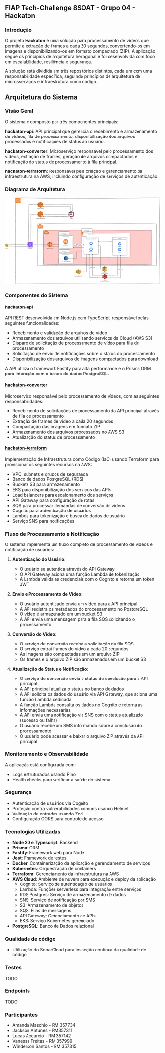 ## FIAP Tech-Challenge 8SOAT - Grupo 04 - Hackaton

### Introdução

O projeto **Hackaton** é uma solução para processamento de vídeos que permite a extração de frames a cada 20 segundos, convertendo-os em imagens e disponibilizando-os em formato compactado (ZIP). A aplicação segue os princípios de arquitetura hexagonal e foi desenvolvida com foco em escalabilidade, resiliência e segurança.

A solução está dividida em três repositórios distintos, cada um com uma responsabilidade específica, seguindo princípios de arquitetura de microsserviços e infraestrutura como código.


## Arquitetura do Sistema

### Visão Geral

O sistema é composto por três componentes principais:

**hackaton-api**: API principal que gerencia o recebimento e armazenamento de vídeos, fila de processamento, disponibilização dos arquivos processados e  notificações de status ao usuário.

**hackaton-converter**: Microserviço responsável pelo processamento dos vídeos, extração de frames, geração de arquivos compactados e notificação do status de processamento à fila principal.

**hackaton-terraform**: Responsável pela criação e gerenciamento da infraestrutura na AWS, incluindo configuração de serviços de autenticação.

### Diagrama de Arquitetura
![aws_cloud](./assets/images/infraestrutura.jpg)

### Componentes do Sistema

#### [hackaton-api](https://github.com/8SOAT-G4-Tech-Challenge/hackaton-api)

API REST desenvolvida em Node.js com TypeScript, responsável pelas seguintes funcionalidades:

- Recebimento e validação de arquivos de vídeo
- Armazenamento dos arquivos utilizando serviços da Cloud (AWS S3)
- Disparo de solicitação de processamento de vídeo para fila de processamento
- Solicitação de envio de notificações sobre o status do processamento
- Disponibilização dos arquivos de imagens compactados para download

A API utiliza o framework Fastify para alta performance e o Prisma ORM para interação com o banco de dados PostgreSQL.

#### [hackaton-converter](https://github.com/8SOAT-G4-Tech-Challenge/hackaton-converter)

Microserviço responsável pelo processamento de vídeos, com as seguintes responsabilidades:

- Recebimento de solicitações de processamento da API principal através de fila de processamento
- Extração de frames de vídeo a cada 20 segundos
- Compactação das imagens em formato ZIP
- Armazenamento dos arquivos processados no AWS S3
- Atualização do status de processamento

#### [hackaton-terraform](https://github.com/8SOAT-G4-Tech-Challenge/hackaton-terraform)

Implementação de Infraestrutura como Código (IaC) usando Terraform para provisionar os seguintes recursos na AWS:

- VPC, subnets e grupos de segurança
- Banco de dados PostgreSQL (RDS)
- Buckets S3 para armazenamento
- EKS para disponibilização dos serviços das APIs
- Load balancers para escalonamento dos serviços
- API Gateway para configuração de rotas
- SQS para processar demandas de conversão de vídeos
- Cognito para autenticação de usuários
- Lambda para tokenização e busca de dados de usuário
- Serviço SNS para notificações

### Fluxo de Processamento e Notificação
O sistema implementa um fluxo completo de processamento de vídeos e notificação de usuários:

1. **Autenticação do Usuário**:

	- O usuário se autentica através do API Gateway
	- O API Gateway aciona uma função Lambda de tokenização
	-	A Lambda valida as credenciais com o Cognito e retorna um token JWT

2. **Envio e Processamento de Vídeo**:

	- O usuário autenticado envia um vídeo para a API principal
	- A API registra os metadados do processamento no PostgreSQL
	- O vídeo é armazenado em um bucket S3
	- A API envia uma mensagem para a fila SQS solicitando o processamento
	
3. **Conversão do Vídeo**:

	- O serviço de conversão recebe a solicitação da fila SQS
	- O serviço extrai frames do vídeo a cada 20 segundos
	- As imagens são compactadas em um arquivo ZIP
	- Os frames e o arquivo ZIP são armazenados em um bucket S3
	
4. **Atualização de Status e Notificação**:

	- O serviço de conversão envia o status de conclusão para a API principal
	- A API principal atualiza o status no banco de dados
	- A API solicita os dados do usuário via API Gateway, que aciona uma função Lambda dedicada
	- A função Lambda consulta os dados no Cognito e retorna as informações necessárias
	- A API envia uma notificação via SNS com o status atualizado (sucesso ou falha)
	- O usuário recebe um SMS informando sobre a conclusão do processamento
	- O usuário pode acessar e baixar o arquivo ZIP através da API principal

### Monitoramento e Observabilidade

A aplicação está configurada com:

- Logs estruturados usando Pino
- Health checks para verificar a saúde do sistema

### Segurança

- Autenticação de usuários via Cognito
- Proteção contra vulnerabilidades comuns usando Helmet
- Validação de entradas usando Zod
- Configuração CORS para controle de acesso

### Tecnologias Utilizadas

- **Node 20 e Typescript**: Backend
- **Prisma**: ORM
- **Fastify**: Framework web para Node
- **Jest**: Framework de testes
- **Docker**: Containerização da aplicação e gerenciamento de serviços
- **Kubernetes**: Orquestração de containers
- **Terraform**: Gerenciamento da infraestrutura na AWS
- **AWS Cloud**: Ambiente de nuvem para execução e deploy da aplicação
	- Cognito: Serviço de autenticação de usuários
	- Lambda: Funções serverless para integração entre serviços
	- RDS Postgres: Serviço de armazenamento de dados
	- SNS: Serviço de notificação por SMS
	- S3: Armazenamento de objetos
	- SQS: Filas de mensagens
	- API Gateway: Gerenciamento de APIs
	- EKS: Serviço Kubernetes gerenciado
- **PostgreSQL**: Banco de Dados relacional


### Qualidade de código

- Utilização do SonarCloud para inspeção contínua da qualidade de código

### Testes

TODO

### Endpoints

TODO

### Participantes

- Amanda Maschio - RM 357734
- Jackson Antunes - RM357311
- Lucas Accurcio - RM 357142
- Vanessa Freitas - RM 357999
- Winderson Santos - RM 357315
